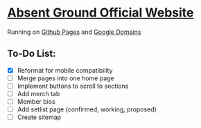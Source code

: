 # [Absent Ground Official Website](https://www.absentground.com)
Running on [Github Pages](https://pages.github.com) and [Google Domains](https://domains.google.com)
## To-Do List:
- [x] Reformat for mobile compatibility
- [ ] Merge pages into one home page
- [ ] Implement buttons to scroll to sections
- [ ] Add merch tab
- [ ] Member bios
- [ ] Add setlist page (confirmed, working, proposed)
- [ ] Create sitemap
